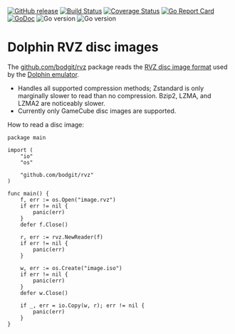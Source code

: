 [![GitHub release](https://img.shields.io/github/v/release/bodgit/rvz)](https://github.com/bodgit/rvz/releases)
[![Build Status](https://img.shields.io/github/workflow/status/bodgit/rvz/build)](https://github.com/bodgit/rvz/actions?query=workflow%3Abuild)
[![Coverage Status](https://coveralls.io/repos/github/bodgit/rvz/badge.svg?branch=master)](https://coveralls.io/github/bodgit/rvz?branch=master)
[![Go Report Card](https://goreportcard.com/badge/github.com/bodgit/rvz)](https://goreportcard.com/report/github.com/bodgit/rvz)
[![GoDoc](https://godoc.org/github.com/bodgit/rvz?status.svg)](https://godoc.org/github.com/bodgit/rvz)
![Go version](https://img.shields.io/badge/Go-1.18-brightgreen.svg)
![Go version](https://img.shields.io/badge/Go-1.17-brightgreen.svg)

# Dolphin RVZ disc images

The [github.com/bodgit/rvz](https://github.com/bodgit/rvz) package reads the [RVZ disc image format](https://github.com/dolphin-emu/dolphin/blob/master/docs/WiaAndRvz.md) used by the [Dolphin emulator](https://dolphin-emu.org).

* Handles all supported compression methods; Zstandard is only marginally slower to read than no compression. Bzip2, LZMA, and LZMA2 are noticeably slower.
* Currently only GameCube disc images are supported.

How to read a disc image:
```golang
package main

import (
	"io"
	"os"

	"github.com/bodgit/rvz"
)

func main() {
	f, err := os.Open("image.rvz")
	if err != nil {
		panic(err)
	}
	defer f.Close()

	r, err := rvz.NewReader(f)
	if err != nil {
		panic(err)
	}

	w, err := os.Create("image.iso")
	if err != nil {
		panic(err)
	}
	defer w.Close()

	if _, err = io.Copy(w, r); err != nil {
		panic(err)
	}
}
```
